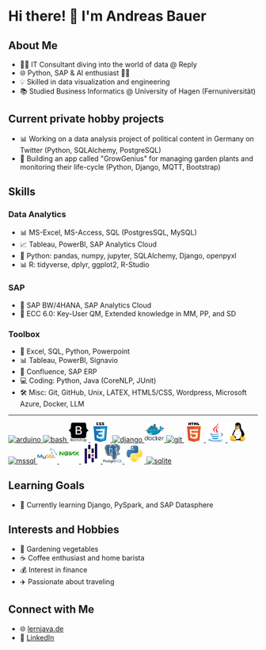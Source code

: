 # Hi there! 👋 I'm Andreas Bauer

## About Me
- 👨‍💻 IT Consultant diving into the world of data @ Reply
- 🌐 Python, SAP & AI enthusiast 🐍🤖
- 💡 Skilled in data visualization and engineering
- 📚 Studied Business Informatics @ University of Hagen (Fernuniversität)

## Current private hobby projects
- 📊 Working on a data analysis project of political content in Germany on Twitter (Python, SQLAlchemy, PostgreSQL)
- 🌱 Building an app called "GrowGenius" for managing garden plants and monitoring their life-cycle (Python, Django, MQTT, Bootstrap)

## Skills
### Data Analytics
- 📊 MS-Excel, MS-Access, SQL (PostgresSQL, MySQL)
- 📈 Tableau, PowerBI, SAP Analytics Cloud
- 🐍 Python: pandas, numpy, jupyter, SQLAlchemy, Django, openpyxl
- 📊 R: tidyverse, dplyr, ggplot2, R-Studio

### SAP
- 🔄 SAP BW/4HANA, SAP Analytics Cloud
- 🔄 ECC 6.0: Key-User QM, Extended knowledge in MM, PP, and SD

### Toolbox
- 🧰 Excel, SQL, Python, Powerpoint
- 📊 Tableau, PowerBI, Signavio
- 🔄 Confluence, SAP ERP
- 💻 Coding: Python, Java (CoreNLP, JUnit)
- 🛠️ Misc: Git, GitHub, Unix, LATEX, HTML5/CSS, Wordpress, Microsoft Azure, Docker, LLM

---
<p align="left"> <a href="https://www.arduino.cc/" target="_blank" rel="noreferrer"> <img src="https://cdn.worldvectorlogo.com/logos/arduino-1.svg" alt="arduino" width="40" height="40"/> </a> <a href="https://www.gnu.org/software/bash/" target="_blank" rel="noreferrer"> <img src="https://www.vectorlogo.zone/logos/gnu_bash/gnu_bash-icon.svg" alt="bash" width="40" height="40"/> </a> <a href="https://getbootstrap.com" target="_blank" rel="noreferrer"> <img src="https://raw.githubusercontent.com/devicons/devicon/master/icons/bootstrap/bootstrap-plain-wordmark.svg" alt="bootstrap" width="40" height="40"/> </a> <a href="https://www.w3schools.com/css/" target="_blank" rel="noreferrer"> <img src="https://raw.githubusercontent.com/devicons/devicon/master/icons/css3/css3-original-wordmark.svg" alt="css3" width="40" height="40"/> </a> <a href="https://www.djangoproject.com/" target="_blank" rel="noreferrer"> <img src="https://cdn.worldvectorlogo.com/logos/django.svg" alt="django" width="40" height="40"/> </a> <a href="https://www.docker.com/" target="_blank" rel="noreferrer"> <img src="https://raw.githubusercontent.com/devicons/devicon/master/icons/docker/docker-original-wordmark.svg" alt="docker" width="40" height="40"/> </a> <a href="https://git-scm.com/" target="_blank" rel="noreferrer"> <img src="https://www.vectorlogo.zone/logos/git-scm/git-scm-icon.svg" alt="git" width="40" height="40"/> </a> <a href="https://www.w3.org/html/" target="_blank" rel="noreferrer"> <img src="https://raw.githubusercontent.com/devicons/devicon/master/icons/html5/html5-original-wordmark.svg" alt="html5" width="40" height="40"/> </a> <a href="https://www.java.com" target="_blank" rel="noreferrer"> <img src="https://raw.githubusercontent.com/devicons/devicon/master/icons/java/java-original.svg" alt="java" width="40" height="40"/> </a> <a href="https://www.linux.org/" target="_blank" rel="noreferrer"> <img src="https://raw.githubusercontent.com/devicons/devicon/master/icons/linux/linux-original.svg" alt="linux" width="40" height="40"/> </a> <a href="https://www.microsoft.com/en-us/sql-server" target="_blank" rel="noreferrer"> <img src="https://www.svgrepo.com/show/303229/microsoft-sql-server-logo.svg" alt="mssql" width="40" height="40"/> </a> <a href="https://www.mysql.com/" target="_blank" rel="noreferrer"> <img src="https://raw.githubusercontent.com/devicons/devicon/master/icons/mysql/mysql-original-wordmark.svg" alt="mysql" width="40" height="40"/> </a> <a href="https://www.nginx.com" target="_blank" rel="noreferrer"> <img src="https://raw.githubusercontent.com/devicons/devicon/master/icons/nginx/nginx-original.svg" alt="nginx" width="40" height="40"/> </a> <a href="https://pandas.pydata.org/" target="_blank" rel="noreferrer"> <img src="https://raw.githubusercontent.com/devicons/devicon/2ae2a900d2f041da66e950e4d48052658d850630/icons/pandas/pandas-original.svg" alt="pandas" width="40" height="40"/> </a> <a href="https://www.postgresql.org" target="_blank" rel="noreferrer"> <img src="https://raw.githubusercontent.com/devicons/devicon/master/icons/postgresql/postgresql-original-wordmark.svg" alt="postgresql" width="40" height="40"/> </a> <a href="https://www.python.org" target="_blank" rel="noreferrer"> <img src="https://raw.githubusercontent.com/devicons/devicon/master/icons/python/python-original.svg" alt="python" width="40" height="40"/> </a> <a href="https://www.sqlite.org/" target="_blank" rel="noreferrer"> <img src="https://www.vectorlogo.zone/logos/sqlite/sqlite-icon.svg" alt="sqlite" width="40" height="40"/> </a> </p>

## Learning Goals
- 🚀 Currently learning Django, PySpark, and SAP Datasphere

## Interests and Hobbies
- 🌱 Gardening vegetables
- ☕ Coffee enthusiast and home barista
- 💰 Interest in finance
- ✈️ Passionate about traveling

## Connect with Me
- 🌐 [lernjava.de](https://lernjava.de)
- 💼 [LinkedIn](https://www.linkedin.com/in/andreas-simon-bauer/)

<!---
huulanka/huulanka is a ✨ special ✨ repository because its `README.md` (this file) appears on your GitHub profile.
You can click the Preview link to take a look at your changes.
--->
